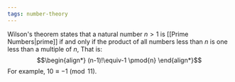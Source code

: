 ```yaml
---
tags: number-theory
---
```

Wilson's theorem states that a natural number $n \gt 1$ is [[Prime Numbers|prime]] if and only if the product of all numbers less than $n$ is one less than a multiple of $n$, That is:
$$\begin{align*}
(n-1)!\equiv-1 \pmod{n}
\end{align*}$$
For example, $10 \equiv -1 \pmod{11}$.
